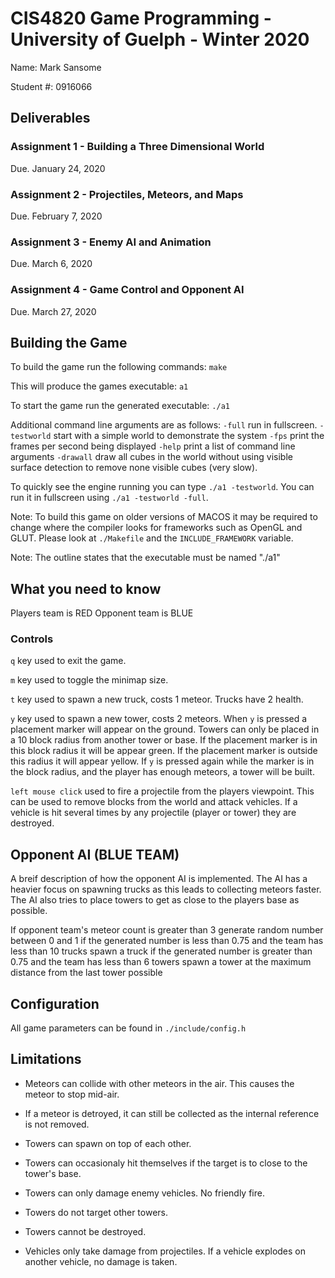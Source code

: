 # CIS4820 Game Programming - University of Guelph - Winter 2020

Name:      Mark Sansome

Student #: 0916066

## Deliverables

### Assignment 1 - Building a Three Dimensional World

Due. January 24, 2020

### Assignment 2 - Projectiles, Meteors, and Maps

Due. February 7, 2020

### Assignment 3 - Enemy AI and Animation

Due. March 6, 2020

### Assignment 4 - Game Control and Opponent AI

Due. March 27, 2020

## Building the Game

To build the game run the following commands:
`make`

This will produce the games executable: `a1`

To start the game run the generated executable:
`./a1`

Additional command line arguments are as follows:
`-full`         run in fullscreen.
`-testworld`    start with a simple world to demonstrate the system
`-fps`          print the frames per second being displayed
`-help`         print a list of command line arguments
`-drawall`      draw all cubes in the world without using visible surface
                    detection to remove none visible cubes (very slow).

To quickly see the engine running you can type `./a1 -testworld`.
You can run it in fullscreen using `./a1 -testworld -full`.

Note: To build this game on older versions of MACOS it may be required to
    change where the compiler looks for frameworks such as OpenGL and GLUT.
    Please look at `./Makefile` and the `INCLUDE_FRAMEWORK` variable.

Note: The outline states that the executable must be named "./a1"

## What you need to know

Players team is RED
Opponent team is BLUE

### Controls

`q` key used to exit the game.

`m` key used to toggle the minimap size.

`t` key used to spawn a new truck, costs 1 meteor. Trucks have 2 health.

`y` key used to spawn a new tower, costs 2 meteors.
    When `y` is pressed a placement marker will appear on the ground. Towers
    can only be placed in a 10 block radius from another tower or base. If
    the placement marker is in this block radius it will be appear green. If
    the placement marker is outside this radius it will appear yellow. If `y`
    is pressed again while the marker is in the block radius, and the player
    has enough meteors, a tower will be built.

`left mouse click` used to fire a projectile from the players viewpoint. This
    can be used to remove blocks from the world and attack vehicles. If a
    vehicle is hit several times by any projectile (player or tower) they
    are destroyed.

## Opponent AI (BLUE TEAM)

A breif description of how the opponent AI is implemented. The AI has a heavier
focus on spawning trucks as this leads to collecting meteors faster. The AI
also tries to place towers to get as close to the players base as possible.

If opponent team's meteor count is greater than 3
    generate random number between 0 and 1
if the generated number is less than 0.75 and the team has less than 10 trucks
    spawn a truck
if the generated number is greater than 0.75 and the team has less than 6 towers
    spawn a tower at the maximum distance from the last tower possible

## Configuration

All game parameters can be found in `./include/config.h`

## Limitations

- Meteors can collide with other meteors in the air. This causes the meteor to
    stop mid-air.

- If a meteor is detroyed, it can still be collected as the internal reference
    is not removed.

- Towers can spawn on top of each other.

- Towers can occasionaly hit themselves if the target is to close to the
    tower's base.

- Towers can only damage enemy vehicles. No friendly fire.

- Towers do not target other towers.

- Towers cannot be destroyed.

- Vehicles only take damage from projectiles. If a vehicle explodes on another
    vehicle, no damage is taken.
